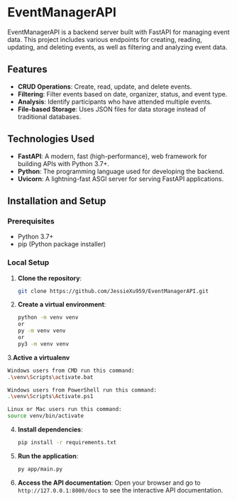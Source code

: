 # EventManagerAPI
EventManagerAPI is a backend server built with FastAPI for managing event data. This project includes various endpoints for creating, reading, updating, and deleting events, as well as filtering and analyzing event data.
## Features

- **CRUD Operations**: Create, read, update, and delete events.
- **Filtering**: Filter events based on date, organizer, status, and event type.
- **Analysis**: Identify participants who have attended multiple events.
- **File-based Storage**: Uses JSON files for data storage instead of traditional databases.

## Technologies Used

- **FastAPI**: A modern, fast (high-performance), web framework for building APIs with Python 3.7+.
- **Python**: The programming language used for developing the backend.
- **Uvicorn**: A lightning-fast ASGI server for serving FastAPI applications.

## Installation and Setup

### Prerequisites

- Python 3.7+
- pip (Python package installer)

### Local Setup

1. **Clone the repository**:
    ```bash
    git clone https://github.com/JessieXu959/EventManagerAPI.git
    ```

2. **Create a virtual environment**:
    ```bash
    python -m venv venv
    or
    py -m venv venv
    or
    py3 -m venv venv
    ```
3.**Active a virtualenv**
   ```bash
   Windows users from CMD run this command:
  .\venv\Scripts\activate.bat

   Windows users from PowerShell run this command:
  .\venv\Scripts\Activate.ps1

   Linux or Mac users run this command:
  source venv/bin/activate
```
4. **Install dependencies**:
    ```bash
    pip install -r requirements.txt
    ```

4. **Run the application**:
    ```bash
    py app/main.py
    ```

5. **Access the API documentation**:
    Open your browser and go to `http://127.0.0.1:8000/docs` to see the interactive API documentation.
